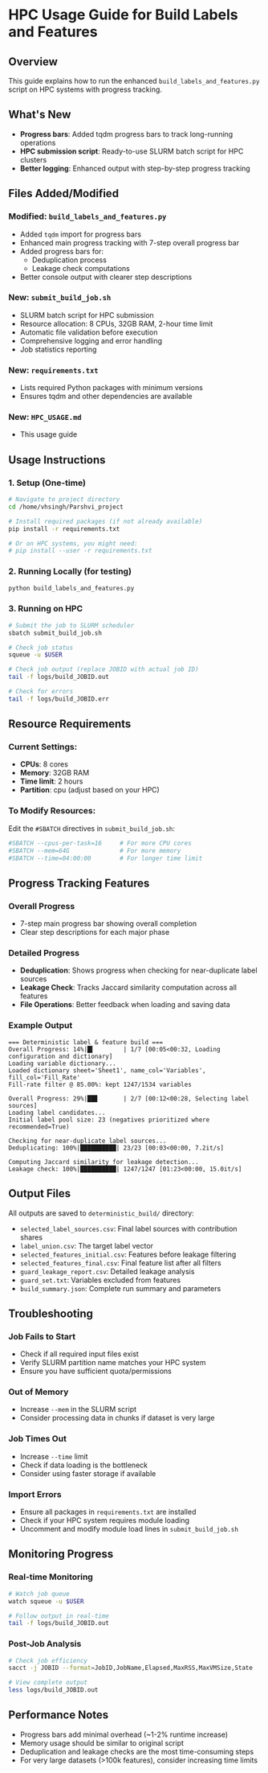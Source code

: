 # HPC Usage Guide for Build Labels and Features

## Overview
This guide explains how to run the enhanced `build_labels_and_features.py` script on HPC systems with progress tracking.

## What's New
- **Progress bars**: Added tqdm progress bars to track long-running operations
- **HPC submission script**: Ready-to-use SLURM batch script for HPC clusters
- **Better logging**: Enhanced output with step-by-step progress tracking

## Files Added/Modified

### Modified: `build_labels_and_features.py`
- Added `tqdm` import for progress bars
- Enhanced main progress tracking with 7-step overall progress bar
- Added progress bars for:
  - Deduplication process
  - Leakage check computations
- Better console output with clearer step descriptions

### New: `submit_build_job.sh`
- SLURM batch script for HPC submission
- Resource allocation: 8 CPUs, 32GB RAM, 2-hour time limit
- Automatic file validation before execution
- Comprehensive logging and error handling
- Job statistics reporting

### New: `requirements.txt`
- Lists required Python packages with minimum versions
- Ensures tqdm and other dependencies are available

### New: `HPC_USAGE.md`
- This usage guide

## Usage Instructions

### 1. Setup (One-time)
```bash
# Navigate to project directory
cd /home/vhsingh/Parshvi_project

# Install required packages (if not already available)
pip install -r requirements.txt

# Or on HPC systems, you might need:
# pip install --user -r requirements.txt
```

### 2. Running Locally (for testing)
```bash
python build_labels_and_features.py
```

### 3. Running on HPC
```bash
# Submit the job to SLURM scheduler
sbatch submit_build_job.sh

# Check job status
squeue -u $USER

# Check job output (replace JOBID with actual job ID)
tail -f logs/build_JOBID.out

# Check for errors
tail -f logs/build_JOBID.err
```

## Resource Requirements

### Current Settings:
- **CPUs**: 8 cores
- **Memory**: 32GB RAM
- **Time limit**: 2 hours
- **Partition**: cpu (adjust based on your HPC)

### To Modify Resources:
Edit the `#SBATCH` directives in `submit_build_job.sh`:
```bash
#SBATCH --cpus-per-task=16     # For more CPU cores
#SBATCH --mem=64G              # For more memory
#SBATCH --time=04:00:00        # For longer time limit
```

## Progress Tracking Features

### Overall Progress
- 7-step main progress bar showing overall completion
- Clear step descriptions for each major phase

### Detailed Progress
- **Deduplication**: Shows progress when checking for near-duplicate label sources
- **Leakage Check**: Tracks Jaccard similarity computation across all features
- **File Operations**: Better feedback when loading and saving data

### Example Output
```
=== Deterministic label & feature build ===
Overall Progress: 14%|█▍        | 1/7 [00:05<00:32, Loading configuration and dictionary]
Loading variable dictionary...
Loaded dictionary sheet='Sheet1', name_col='Variables', fill_col='Fill_Rate'
Fill-rate filter @ 85.00%: kept 1247/1534 variables

Overall Progress: 29%|██▊       | 2/7 [00:12<00:28, Selecting label sources]
Loading label candidates...
Initial label pool size: 23 (negatives prioritized where recommended=True)

Checking for near-duplicate label sources...
Deduplicating: 100%|██████████| 23/23 [00:03<00:00, 7.2it/s]

Computing Jaccard similarity for leakage detection...
Leakage check: 100%|██████████| 1247/1247 [01:23<00:00, 15.0it/s]
```

## Output Files
All outputs are saved to `deterministic_build/` directory:
- `selected_label_sources.csv`: Final label sources with contribution shares
- `label_union.csv`: The target label vector
- `selected_features_initial.csv`: Features before leakage filtering
- `selected_features_final.csv`: Final feature list after all filters
- `guard_leakage_report.csv`: Detailed leakage analysis
- `guard_set.txt`: Variables excluded from features
- `build_summary.json`: Complete run summary and parameters

## Troubleshooting

### Job Fails to Start
- Check if all required input files exist
- Verify SLURM partition name matches your HPC system
- Ensure you have sufficient quota/permissions

### Out of Memory
- Increase `--mem` in the SLURM script
- Consider processing data in chunks if dataset is very large

### Job Times Out
- Increase `--time` limit
- Check if data loading is the bottleneck
- Consider using faster storage if available

### Import Errors
- Ensure all packages in `requirements.txt` are installed
- Check if your HPC system requires module loading
- Uncomment and modify module load lines in `submit_build_job.sh`

## Monitoring Progress

### Real-time Monitoring
```bash
# Watch job queue
watch squeue -u $USER

# Follow output in real-time
tail -f logs/build_JOBID.out
```

### Post-Job Analysis
```bash
# Check job efficiency
sacct -j JOBID --format=JobID,JobName,Elapsed,MaxRSS,MaxVMSize,State

# View complete output
less logs/build_JOBID.out
```

## Performance Notes
- Progress bars add minimal overhead (~1-2% runtime increase)
- Memory usage should be similar to original script
- Deduplication and leakage checks are the most time-consuming steps
- For very large datasets (>100k features), consider increasing time limits

